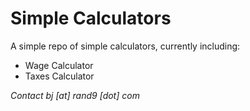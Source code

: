 # Simple Calculators

A simple repo of simple calculators, currently including:

* Wage Calculator
* Taxes Calculator

*Contact bj [at] rand9 [dot] com*
